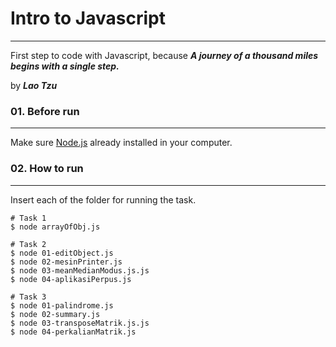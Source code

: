 # Intro to Javascript
---------------------------------------
First step to code with Javascript, because ***A journey of a thousand miles begins with a single step.***

by ***Lao Tzu***


### 01. Before run
---------------------------------------
Make sure [Node.js](https://nodejs.org/en/) already installed in your computer.


### 02. How to run
---------------------------------------
Insert each of the folder for running the task.

```
# Task 1
$ node arrayOfObj.js

# Task 2
$ node 01-editObject.js
$ node 02-mesinPrinter.js
$ node 03-meanMedianModus.js.js
$ node 04-aplikasiPerpus.js

# Task 3
$ node 01-palindrome.js
$ node 02-summary.js
$ node 03-transposeMatrik.js.js
$ node 04-perkalianMatrik.js
```